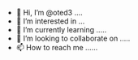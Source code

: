 - 👋 Hi, I’m @oted3 ....
- 👀 I’m interested in ...
- 🌱 I’m currently learning .....
- 💞️ I’m looking to collaborate on .....
- 📫 How to reach me ......

<!---
oted3/oted3 is a ✨ special ✨ repository because its `README.md` (this file) appears on your GitHub profile.
You can click the Preview link to take a look at your changes.
--->
